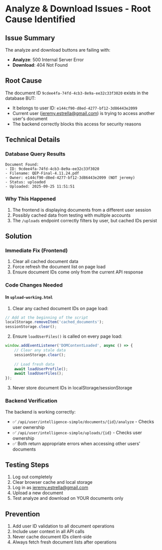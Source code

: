 # Analyze & Download Issues - Root Cause Identified

## Issue Summary
The analyze and download buttons are failing with:
- **Analyze**: 500 Internal Server Error
- **Download**: 404 Not Found

## Root Cause
The document ID `9cdee4fa-74fd-4cb3-8e9a-ee32c33f3020` exists in the database BUT:
- It belongs to user ID: `e144cf90-d8ed-4277-bf12-3d86443e2099`
- Current user (jeremy.estrella@gmail.com) is trying to access another user's document
- The backend correctly blocks this access for security reasons

## Technical Details

### Database Query Results
```
Document Found:
- ID: 9cdee4fa-74fd-4cb3-8e9a-ee32c33f3020
- Filename: QEP-Final-4.11.24.pdf
- Owner: e144cf90-d8ed-4277-bf12-3d86443e2099 (NOT jeremy)
- Status: uploaded
- Uploaded: 2025-09-25 11:51:51
```

### Why This Happened
1. The frontend is displaying documents from a different user session
2. Possibly cached data from testing with multiple accounts
3. The `/uploads` endpoint correctly filters by user, but cached IDs persist

## Solution

### Immediate Fix (Frontend)
1. Clear all cached document data
2. Force refresh the document list on page load
3. Ensure document IDs come only from the current API response

### Code Changes Needed

#### In `upload-working.html`
1. Clear any cached document IDs on page load:
```javascript
// Add at the beginning of the script
localStorage.removeItem('cached_documents');
sessionStorage.clear();
```

2. Ensure `loadUserFiles()` is called on every page load:
```javascript
window.addEventListener('DOMContentLoaded', async () => {
    // Clear any stale data
    sessionStorage.clear();
    
    // Load fresh data
    await loadUserProfile();
    await loadUserFiles();
});
```

3. Never store document IDs in localStorage/sessionStorage

### Backend Verification
The backend is working correctly:
- ✅ `/api/user/intelligence-simple/documents/{id}/analyze` - Checks user ownership
- ✅ `/api/user/intelligence-simple/uploads/{id}` - Checks user ownership
- ✅ Both return appropriate errors when accessing other users' documents

## Testing Steps
1. Log out completely
2. Clear browser cache and local storage
3. Log in as jeremy.estrella@gmail.com
4. Upload a new document
5. Test analyze and download on YOUR documents only

## Prevention
1. Add user ID validation to all document operations
2. Include user context in all API calls
3. Never cache document IDs client-side
4. Always fetch fresh document lists after operations